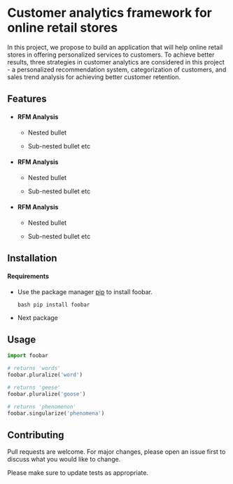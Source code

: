 # Customer analytics framework for online retail stores

In this project, we propose to build an application that will help online retail stores in offering personalized services to customers. To achieve better results, three strategies in customer analytics are considered in this project - a personalized recommendation system, categorization of customers, and sales trend analysis for achieving better customer retention.

## Features
 * #### RFM Analysis

      * Nested bullet

      * Sub-nested bullet etc
 * #### RFM Analysis

      * Nested bullet

      * Sub-nested bullet etc

 * #### RFM Analysis

      * Nested bullet

      * Sub-nested bullet etc

## Installation

#### Requirements

* Use the package manager [pip](https://pip.pypa.io/en/stable/) to install foobar.

   ```bash pip install foobar ```
* Next package

## Usage

```python
import foobar

# returns 'words'
foobar.pluralize('word')

# returns 'geese'
foobar.pluralize('goose')

# returns 'phenomenon'
foobar.singularize('phenomena')
```

## Contributing
Pull requests are welcome. For major changes, please open an issue first to discuss what you would like to change.

Please make sure to update tests as appropriate.
